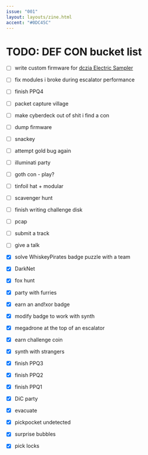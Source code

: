 ```yaml
---
issue: "001"
layout: layouts/zine.html
accent: "#0DC45C"
---
```


# TODO: DEF CON bucket list

- [ ] write custom firmware for [dczia Electric Sampler](https://github.com/dczia/Defcon31-Badge)
- [ ] fix modules i broke during escalator performance
- [ ] finish PPQ4
- [ ] packet capture village
- [ ] make cyberdeck out of shit i find a con
- [ ] dump firmware
- [ ] snackey
- [ ] attempt gold bug again 
- [ ] illuminati party
- [ ] goth con - play?
- [ ] tinfoil hat + modular
- [ ] scavenger hunt
- [ ] finish writing challenge disk
- [ ] pcap
- [ ] submit a track
- [ ] give a talk
- [x] solve WhiskeyPirates badge puzzle with a team
- [x] DarkNet
- [x] fox hunt
- [x] party with furries
- [x] earn an and!xor badge
- [x] modify badge to work with synth
- [x] megadrone at the top of an escalator
- [x] earn challenge coin
- [x] synth with strangers
- [x] finish PPQ3
- [x] finish PPQ2
- [x] finish PPQ1
- [x] DiC party
- [x] evacuate
- [x] pickpocket undetected
- [x] surprise bubbles
- [x] pick locks

